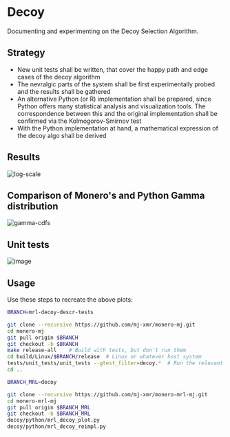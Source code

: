 # Decoy

Documenting and experimenting on the Decoy Selection Algorithm.

## Strategy

- New unit tests shall be written, that cover the happy path and edge cases of the decoy algorithm
- The nevralgic parts of the system shall be first experimentally probed and the results shall be gathered
- An alternative Python (or R) implementation shall be prepared, since Python offers many statistical analysis and visualization tools. The correspondence between this and the original implementation shall be confirmed via the Kolmogorov-Smirnov test
- With the Python implementation at hand, a mathematical expression of the decoy algo shall be derived

## Results

![log-scale](https://user-images.githubusercontent.com/63722585/166186092-62d0e1d6-5e75-4702-98d8-0ee5d8e0285b.png)


## Comparison of Monero's and Python Gamma distribution

![gamma-cdfs](https://user-images.githubusercontent.com/63722585/167892208-ca2dfbdd-e9af-44a3-94bf-e24210effabe.png)



## Unit tests

![image](https://user-images.githubusercontent.com/63722585/165281752-8073a130-f46d-450f-9de8-a06c96fb96f5.png)



## Usage

Use these steps to recreate the above plots:

```bash
BRANCH=mrl-decoy-descr-tests

git clone --recursive https://github.com/mj-xmr/monero-mj.git
cd monero-mj
git pull origin $BRANCH
git checkout -b $BRANCH
make release-all 	# Build with tests, but don't run them
cd build/Linux/$BRANCH/release  # Linux or whatever host system
tests/unit_tests/unit_tests --gtest_filter=decoy.*  # Run the relevant tests only and generate the data
cd ..
```

```bash
BRANCH_MRL=decoy

git clone --recursive https://github.com/mj-xmr/monero-mrl-mj.git
cd monero-mrl-mj
git pull origin $BRANCH_MRL
git checkout -b $BRANCH_MRL
decoy/python/mrl_decoy_plot.py
decoy/python/mrl_decoy_reimpl.py

```

